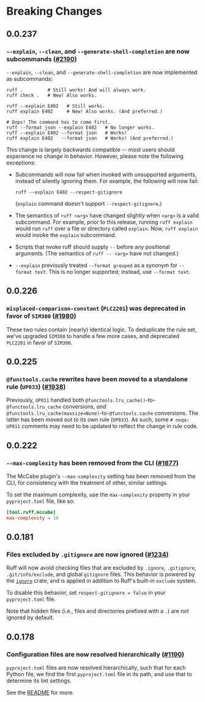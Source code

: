 # Breaking Changes

## 0.0.237

### `--explain`, `--clean`, and `--generate-shell-completion` are now subcommands ([#2190](https://github.com/charliermarsh/ruff/pull/2190))

`--explain`, `--clean`, and `--generate-shell-completion` are now implemented as subcommands:

    ruff .         # Still works! And will always work.
    ruff check .   # New! Also works.

    ruff --explain E402   # Still works.
    ruff explain E402     # New! Also works. (And preferred.)

    # Oops! The command has to come first.
    ruff --format json --explain E402   # No longer works.
    ruff --explain E402 --format json   # Works!
    ruff explain E402   --format json   # Works! (And preferred.)

This change is largely backwards compatible -- most users should experience no change in behavior.
However, please note the following exceptions:

* Subcommands will now fail when invoked with unsupported arguments, instead of silently ignoring
  them. For example, the following will now fail:

      ruff --explain E402 --respect-gitignore

  (`explain` command doesn't support `--respect-gitignore`.)

* The semantics of `ruff <arg>` have changed slightly when `<arg>` is a valid subcommand. For
  example, prior to this release, running `ruff explain` would run `ruff` over a file or directory
  called `explain`. Now, `ruff explain` would invoke the `explain` subcommand.

* Scripts that nvoke ruff should supply `--` before any positional arguments. (The semantics of
  `ruff -- <arg>` have not changed.)

* `--explain` previously treated `--format grouped` as a synonym for `--format text`. This is no
  longer supported; instead, use `--format text`.

## 0.0.226

### `misplaced-comparison-constant` (`PLC2201`) was deprecated in favor of `SIM300` ([#1980](https://github.com/charliermarsh/ruff/pull/1980))

These two rules contain (nearly) identical logic. To deduplicate the rule set, we've upgraded
`SIM300` to handle a few more cases, and deprecated `PLC2201` in favor of `SIM300`.

## 0.0.225

### `@functools.cache` rewrites have been moved to a standalone rule (`UP033`) ([#1938](https://github.com/charliermarsh/ruff/pull/1938))

Previously, `UP011` handled both `@functools.lru_cache()`-to-`@functools.lru_cache` conversions,
_and_ `@functools.lru_cache(maxsize=None)`-to-`@functools.cache` conversions. The latter has been
moved out to its own rule (`UP033`). As such, some `# noqa: UP011` comments may need to be updated
to reflect the change in rule code.

## 0.0.222

### `--max-complexity` has been removed from the CLI ([#1877](https://github.com/charliermarsh/ruff/pull/1877))

The McCabe plugin's `--max-complexity` setting has been removed from the CLI, for consistency with
the treatment of other, similar settings.

To set the maximum complexity, use the `max-complexity` property in your `pyproject.toml` file,
like so:

```toml
[tool.ruff.mccabe]
max-complexity = 10
```

## 0.0.181

### Files excluded by `.gitignore` are now ignored ([#1234](https://github.com/charliermarsh/ruff/pull/1234))

Ruff will now avoid checking files that are excluded by `.ignore`, `.gitignore`,
`.git/info/exclude`, and global `gitignore` files. This behavior is powered by the [`ignore`](https://docs.rs/ignore/latest/ignore/struct.WalkBuilder.html#ignore-rules)
crate, and is applied in addition to Ruff's built-in `exclude` system.

To disable this behavior, set `respect-gitignore = false` in your `pyproject.toml` file.

Note that hidden files (i.e., files and directories prefixed with a `.`) are _not_ ignored by
default.

## 0.0.178

### Configuration files are now resolved hierarchically ([#1190](https://github.com/charliermarsh/ruff/pull/1190))

`pyproject.toml` files are now resolved hierarchically, such that for each Python file, we find
the first `pyproject.toml` file in its path, and use that to determine its lint settings.

See the [README](https://github.com/charliermarsh/ruff#pyprojecttoml-discovery) for more.
